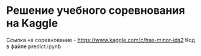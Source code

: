 # Решение учебного соревнования на Kaggle

Ссылка на соревнование - https://www.kaggle.com/c/hse-minor-ids2
Код в файле predict.ipynb
